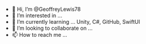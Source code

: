 - 👋 Hi, I’m @GeoffreyLewis78
- 👀 I’m interested in ...
- 🌱 I’m currently learning ... Unity, C#, GitHub, SwiftUI
- 💞️ I’m looking to collaborate on ...
- 📫 How to reach me ...

<!---
GeoffreyLewis78/GeoffreyLewis78 is a ✨ special ✨ repository because its `README.md` (this file) appears on your GitHub profile.
You can click the Preview link to take a look at your changes.
--->
